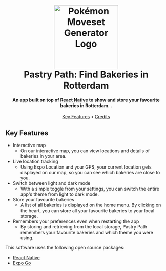 
<h1 align=center>
  <br>
  <a href="https://github.com/Nelio-J/prg08-Taalmodel"><img src="https://www.pngmart.com/files/2/Pokeball-PNG-Image.png" alt="Pokémon Moveset Generator Logo" width="200"></a>
  <br>
  Pastry Path: Find Bakeries in Rotterdam
  <br>
</h1>

<h4 align="center">An app built on top of <a href="https://openai.com/" target="_blank">React Native</a> to show and store your favourite bakeries in Rotterdam. .</h4>

<p align=center>
  <a href="#key-features">Key Features</a> •
  <a href="#credits">Credits</a>
</p>

## Key Features

* Interactive map
  - On our interactive map, you can view locations and details of bakeries in your area.
* Live location tracking
  - Using Expo Location and your GPS, your current location gets displayed on our map, so you can see which bakeries are close to you.
* Switch between light and dark mode
  - With a simple toggle from your settings, you can switch the entire app's theme from light to dark mode.
* Store your favourite bakeries
  - A list of all bakeries is displayed on the home menu. By clicking on the heart, you can store all your favourite bakeries to your local storage.
* Remembers your preferences even when restarting the app
  - By storing and retrieving from the local storage, Pastry Path remembers your favourite bakeries and which theme you were using.

This software uses the following open source packages:

- [React Native](https://reactnative.dev/)
- [Expo Go](https://expo.dev/go)
